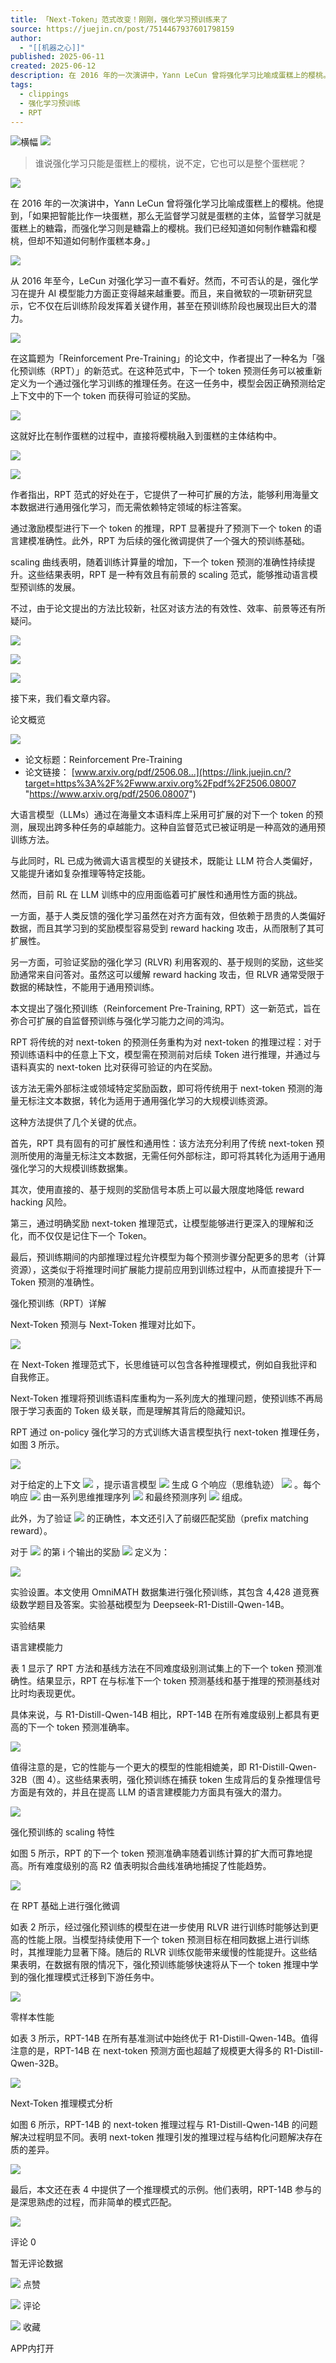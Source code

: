 ```yaml
---
title: 「Next-Token」范式改变！刚刚，强化学习预训练来了
source: https://juejin.cn/post/7514467937601798159
author:
  - "[[机器之心]]"
published: 2025-06-11
created: 2025-06-12
description: 在 2016 年的一次演讲中，Yann LeCun 曾将强化学习比喻成蛋糕上的樱桃。他提到，「如果把智能比作一块蛋糕，那么无监督学习就是蛋糕的主体，监督学习就是蛋糕上的糖霜，而强化学习则是糖霜上的樱桃
tags:
  - clippings
  - 强化学习预训练
  - RPT
---
```

![横幅](https://p26-piu.byteimg.com/tos-cn-i-8jisjyls3a/8694dbc29caa4b59bda5f4181f3bd6ef~tplv-8jisjyls3a-2:0:0:q75.image) ![](https://p3-piu.byteimg.com/tos-cn-i-8jisjyls3a/796c19f610c146ffac65db71d7329490~tplv-8jisjyls3a-2:0:0:q75.image)

> 谁说强化学习只能是蛋糕上的樱桃，说不定，它也可以是整个蛋糕呢？

![](https://p9-xtjj-sign.byteimg.com/tos-cn-i-73owjymdk6/2b4d05763cec4ae58d1e154bb978ab0c~tplv-73owjymdk6-jj-mark-v1:0:0:0:0:5o6Y6YeR5oqA5pyv56S-5Yy6IEAg5py65Zmo5LmL5b-D:q75.awebp?rk3s=f64ab15b&x-expires=1750242239&x-signature=yZ%2BcrRjxTrgzc8gRge1cyTeBJ2Y%3D)

在 2016 年的一次演讲中，Yann LeCun 曾将强化学习比喻成蛋糕上的樱桃。他提到，「如果把智能比作一块蛋糕，那么无监督学习就是蛋糕的主体，监督学习就是蛋糕上的糖霜，而强化学习则是糖霜上的樱桃。我们已经知道如何制作糖霜和樱桃，但却不知道如何制作蛋糕本身。」

![](https://p9-xtjj-sign.byteimg.com/tos-cn-i-73owjymdk6/ac0ab1fe19f14c9a9bffb15b00b7f331~tplv-73owjymdk6-jj-mark-v1:0:0:0:0:5o6Y6YeR5oqA5pyv56S-5Yy6IEAg5py65Zmo5LmL5b-D:q75.awebp?rk3s=f64ab15b&x-expires=1750242239&x-signature=Cv7rBm9ccgMCa0qAjzG86kWXED0%3D)

从 2016 年至今，LeCun 对强化学习一直不看好。然而，不可否认的是，强化学习在提升 AI 模型能力方面正变得越来越重要。而且，来自微软的一项新研究显示，它不仅在后训练阶段发挥着关键作用，甚至在预训练阶段也展现出巨大的潜力。

![](https://p9-xtjj-sign.byteimg.com/tos-cn-i-73owjymdk6/a0008fb0ca5e4b989ee3424cdef4b760~tplv-73owjymdk6-jj-mark-v1:0:0:0:0:5o6Y6YeR5oqA5pyv56S-5Yy6IEAg5py65Zmo5LmL5b-D:q75.awebp?rk3s=f64ab15b&x-expires=1750242239&x-signature=3eLNWdLQHv%2BTSMyFgWOpU9o%2Bu2U%3D)

在这篇题为「Reinforcement Pre-Training」的论文中，作者提出了一种名为「强化预训练（RPT）」的新范式。在这种范式中，下一个 token 预测任务可以被重新定义为一个通过强化学习训练的推理任务。在这一任务中，模型会因正确预测给定上下文中的下一个 token 而获得可验证的奖励。

![](https://p9-xtjj-sign.byteimg.com/tos-cn-i-73owjymdk6/898865fd2eda47daa3b80e7ac428231d~tplv-73owjymdk6-jj-mark-v1:0:0:0:0:5o6Y6YeR5oqA5pyv56S-5Yy6IEAg5py65Zmo5LmL5b-D:q75.awebp?rk3s=f64ab15b&x-expires=1750242239&x-signature=z4SzJITtCSXUImpWnIB%2Bqcib94k%3D)

这就好比在制作蛋糕的过程中，直接将樱桃融入到蛋糕的主体结构中。

![](https://p9-xtjj-sign.byteimg.com/tos-cn-i-73owjymdk6/d26d53f7d7fd4e8abf55413a4f988d37~tplv-73owjymdk6-jj-mark-v1:0:0:0:0:5o6Y6YeR5oqA5pyv56S-5Yy6IEAg5py65Zmo5LmL5b-D:q75.awebp?rk3s=f64ab15b&x-expires=1750242239&x-signature=onAFKVOvRq1yGePSUMCSe8Hfn9o%3D)

![](https://p9-xtjj-sign.byteimg.com/tos-cn-i-73owjymdk6/6e57635a0b8d4a6f827e7bcb7d7a1078~tplv-73owjymdk6-jj-mark-v1:0:0:0:0:5o6Y6YeR5oqA5pyv56S-5Yy6IEAg5py65Zmo5LmL5b-D:q75.awebp?rk3s=f64ab15b&x-expires=1750242239&x-signature=%2BBPa3cLCvCR6h8vjlTYXEGfwax4%3D)

作者指出，RPT 范式的好处在于，它提供了一种可扩展的方法，能够利用海量文本数据进行通用强化学习，而无需依赖特定领域的标注答案。

通过激励模型进行下一个 token 的推理，RPT 显著提升了预测下一个 token 的语言建模准确性。此外，RPT 为后续的强化微调提供了一个强大的预训练基础。

scaling 曲线表明，随着训练计算量的增加，下一个 token 预测的准确性持续提升。这些结果表明，RPT 是一种有效且有前景的 scaling 范式，能够推动语言模型预训练的发展。

不过，由于论文提出的方法比较新，社区对该方法的有效性、效率、前景等还有所疑问。

![](https://p9-xtjj-sign.byteimg.com/tos-cn-i-73owjymdk6/3915b802dee643c5882879e619da82d2~tplv-73owjymdk6-jj-mark-v1:0:0:0:0:5o6Y6YeR5oqA5pyv56S-5Yy6IEAg5py65Zmo5LmL5b-D:q75.awebp?rk3s=f64ab15b&x-expires=1750242239&x-signature=D2En00kppVBfqKrieb0LwyaQffI%3D)

![](https://p9-xtjj-sign.byteimg.com/tos-cn-i-73owjymdk6/955ebcb1fc7c4ccf9c94b9c8c4b73943~tplv-73owjymdk6-jj-mark-v1:0:0:0:0:5o6Y6YeR5oqA5pyv56S-5Yy6IEAg5py65Zmo5LmL5b-D:q75.awebp?rk3s=f64ab15b&x-expires=1750242239&x-signature=Gw1GZqQdXs0HVof31v8UHbCskR4%3D)

![](https://p9-xtjj-sign.byteimg.com/tos-cn-i-73owjymdk6/f6dfb781de1b4d519c53ae81d2b4ef90~tplv-73owjymdk6-jj-mark-v1:0:0:0:0:5o6Y6YeR5oqA5pyv56S-5Yy6IEAg5py65Zmo5LmL5b-D:q75.awebp?rk3s=f64ab15b&x-expires=1750242239&x-signature=5alHBMBTefpkBQCIK5LwEfEVaSs%3D)

接下来，我们看文章内容。

论文概览

![](https://p9-xtjj-sign.byteimg.com/tos-cn-i-73owjymdk6/cf74a767c7fb49e8873146d6bfe24e94~tplv-73owjymdk6-jj-mark-v1:0:0:0:0:5o6Y6YeR5oqA5pyv56S-5Yy6IEAg5py65Zmo5LmL5b-D:q75.awebp?rk3s=f64ab15b&x-expires=1750242239&x-signature=vKL%2Bp8P76bWJbCSVur0YbsnhL%2Fo%3D)

- 论文标题：Reinforcement Pre-Training
- 论文链接： [www.arxiv.org/pdf/2506.08…](https://link.juejin.cn/?target=https%3A%2F%2Fwww.arxiv.org%2Fpdf%2F2506.08007 "https://www.arxiv.org/pdf/2506.08007")

大语言模型（LLMs）通过在海量文本语料库上采用可扩展的对下一个 token 的预测，展现出跨多种任务的卓越能力。这种自监督范式已被证明是一种高效的通用预训练方法。

与此同时，RL 已成为微调大语言模型的关键技术，既能让 LLM 符合人类偏好，又能提升诸如复杂推理等特定技能。

然而，目前 RL 在 LLM 训练中的应用面临着可扩展性和通用性方面的挑战。

一方面，基于人类反馈的强化学习虽然在对齐方面有效，但依赖于昂贵的人类偏好数据，而且其学习到的奖励模型容易受到 reward hacking 攻击，从而限制了其可扩展性。

另一方面，可验证奖励的强化学习 (RLVR) 利用客观的、基于规则的奖励，这些奖励通常来自问答对。虽然这可以缓解 reward hacking 攻击，但 RLVR 通常受限于数据的稀缺性，不能用于通用预训练。

本文提出了强化预训练（Reinforcement Pre-Training, RPT）这一新范式，旨在弥合可扩展的自监督预训练与强化学习能力之间的鸿沟。

RPT 将传统的对 next-token 的预测任务重构为对 next-token 的推理过程：对于预训练语料中的任意上下文，模型需在预测前对后续 Token 进行推理，并通过与语料真实的 next-token 比对获得可验证的内在奖励。

该方法无需外部标注或领域特定奖励函数，即可将传统用于 next-token 预测的海量无标注文本数据，转化为适用于通用强化学习的大规模训练资源。

这种方法提供了几个关键的优点。

首先，RPT 具有固有的可扩展性和通用性：该方法充分利用了传统 next-token 预测所使用的海量无标注文本数据，无需任何外部标注，即可将其转化为适用于通用强化学习的大规模训练数据集。

其次，使用直接的、基于规则的奖励信号本质上可以最大限度地降低 reward hacking 风险。

第三，通过明确奖励 next-token 推理范式，让模型能够进行更深入的理解和泛化，而不仅仅是记住下一个 Token。

最后，预训练期间的内部推理过程允许模型为每个预测步骤分配更多的思考（计算资源），这类似于将推理时间扩展能力提前应用到训练过程中，从而直接提升下一 Token 预测的准确性。

强化预训练（RPT）详解

Next-Token 预测与 Next-Token 推理对比如下。

![](https://p9-xtjj-sign.byteimg.com/tos-cn-i-73owjymdk6/3468f20edbf14aa99e305669081a1510~tplv-73owjymdk6-jj-mark-v1:0:0:0:0:5o6Y6YeR5oqA5pyv56S-5Yy6IEAg5py65Zmo5LmL5b-D:q75.awebp?rk3s=f64ab15b&x-expires=1750242239&x-signature=3iGq4TpEI4GZ0KVJGD4bbaalzp8%3D)

在 Next-Token 推理范式下，长思维链可以包含各种推理模式，例如自我批评和自我修正。

Next-Token 推理将预训练语料库重构为一系列庞大的推理问题，使预训练不再局限于学习表面的 Token 级关联，而是理解其背后的隐藏知识。

RPT 通过 on-policy 强化学习的方式训练大语言模型执行 next-token 推理任务，如图 3 所示。

![](https://p9-xtjj-sign.byteimg.com/tos-cn-i-73owjymdk6/99aa7898b5bb4f7596a119406bf5b811~tplv-73owjymdk6-jj-mark-v1:0:0:0:0:5o6Y6YeR5oqA5pyv56S-5Yy6IEAg5py65Zmo5LmL5b-D:q75.awebp?rk3s=f64ab15b&x-expires=1750242239&x-signature=3TCENZg8O4ub6QWFEJfrk6b3vAk%3D)

对于给定的上下文 ![](https://p9-xtjj-sign.byteimg.com/tos-cn-i-73owjymdk6/6066a2c7259c42bcb1cd4b8d673efdff~tplv-73owjymdk6-jj-mark-v1:0:0:0:0:5o6Y6YeR5oqA5pyv56S-5Yy6IEAg5py65Zmo5LmL5b-D:q75.awebp?rk3s=f64ab15b&x-expires=1750242239&x-signature=vHKG1T%2BggSgBLmzDllIwehhkGpA%3D) ，提示语言模型 ![](https://p9-xtjj-sign.byteimg.com/tos-cn-i-73owjymdk6/0e2319b8db2342c8af8bbe60ecfc3100~tplv-73owjymdk6-jj-mark-v1:0:0:0:0:5o6Y6YeR5oqA5pyv56S-5Yy6IEAg5py65Zmo5LmL5b-D:q75.awebp?rk3s=f64ab15b&x-expires=1750242239&x-signature=xUunag%2FpBr2om5KP%2FMe4p8VTfWg%3D) 生成 G 个响应（思维轨迹） ![](https://p9-xtjj-sign.byteimg.com/tos-cn-i-73owjymdk6/2e20fd063f004965a55931d6f44244d4~tplv-73owjymdk6-jj-mark-v1:0:0:0:0:5o6Y6YeR5oqA5pyv56S-5Yy6IEAg5py65Zmo5LmL5b-D:q75.awebp?rk3s=f64ab15b&x-expires=1750242239&x-signature=UPFYgjy4dcAnjvcnzZ8cngYU58Y%3D) 。每个响应 ![](https://p9-xtjj-sign.byteimg.com/tos-cn-i-73owjymdk6/5f75fe879e0643afb92971a3d0fcd0b3~tplv-73owjymdk6-jj-mark-v1:0:0:0:0:5o6Y6YeR5oqA5pyv56S-5Yy6IEAg5py65Zmo5LmL5b-D:q75.awebp?rk3s=f64ab15b&x-expires=1750242239&x-signature=%2B0KCS61xJKIFZCYcDL2UIB44fa4%3D) 由一系列思维推理序列 ![](https://p9-xtjj-sign.byteimg.com/tos-cn-i-73owjymdk6/5d6ef6bf6abd4ba4b1dc40509da7c91d~tplv-73owjymdk6-jj-mark-v1:0:0:0:0:5o6Y6YeR5oqA5pyv56S-5Yy6IEAg5py65Zmo5LmL5b-D:q75.awebp?rk3s=f64ab15b&x-expires=1750242239&x-signature=muiRFNIijqE5UhuNIBG3EBiPa%2Fs%3D) 和最终预测序列 ![](https://p9-xtjj-sign.byteimg.com/tos-cn-i-73owjymdk6/6ef1e81e82944569ae4630ec1f506fe8~tplv-73owjymdk6-jj-mark-v1:0:0:0:0:5o6Y6YeR5oqA5pyv56S-5Yy6IEAg5py65Zmo5LmL5b-D:q75.awebp?rk3s=f64ab15b&x-expires=1750242239&x-signature=CC0iGhYB0SJoGcerWRS%2FR9h%2FAJk%3D) 组成。

此外，为了验证 ![](https://p9-xtjj-sign.byteimg.com/tos-cn-i-73owjymdk6/a1dfa287085e49ad92c7572a83bb05c3~tplv-73owjymdk6-jj-mark-v1:0:0:0:0:5o6Y6YeR5oqA5pyv56S-5Yy6IEAg5py65Zmo5LmL5b-D:q75.awebp?rk3s=f64ab15b&x-expires=1750242239&x-signature=DhIeUTwSbG%2BC5ICB8nq8wQ5kbEQ%3D) 的正确性，本文还引入了前缀匹配奖励（prefix matching reward）。

对于 ![](https://p9-xtjj-sign.byteimg.com/tos-cn-i-73owjymdk6/1cc252a2c23a477db51b7d32db2a709d~tplv-73owjymdk6-jj-mark-v1:0:0:0:0:5o6Y6YeR5oqA5pyv56S-5Yy6IEAg5py65Zmo5LmL5b-D:q75.awebp?rk3s=f64ab15b&x-expires=1750242239&x-signature=s1vcypfeCzqxcSj8yK1leXl%2BU5U%3D) 的第 i 个输出的奖励 ![](https://p9-xtjj-sign.byteimg.com/tos-cn-i-73owjymdk6/f39ecb16e75a46e78e34da6a566057e3~tplv-73owjymdk6-jj-mark-v1:0:0:0:0:5o6Y6YeR5oqA5pyv56S-5Yy6IEAg5py65Zmo5LmL5b-D:q75.awebp?rk3s=f64ab15b&x-expires=1750242239&x-signature=6URRANf5GtZahpQv%2Fh81u%2FwcUAg%3D) 定义为：

![](https://p9-xtjj-sign.byteimg.com/tos-cn-i-73owjymdk6/785ff0d46f8d43f89216ec1099c77bde~tplv-73owjymdk6-jj-mark-v1:0:0:0:0:5o6Y6YeR5oqA5pyv56S-5Yy6IEAg5py65Zmo5LmL5b-D:q75.awebp?rk3s=f64ab15b&x-expires=1750242239&x-signature=n4cATRry5mRvoc2UAXoDD1krZLE%3D)

实验设置。本文使用 OmniMATH 数据集进行强化预训练，其包含 4,428 道竞赛级数学题目及答案。实验基础模型为 Deepseek-R1-Distill-Qwen-14B。

实验结果

语言建模能力

表 1 显示了 RPT 方法和基线方法在不同难度级别测试集上的下一个 token 预测准确性。结果显示，RPT 在与标准下一个 token 预测基线和基于推理的预测基线对比时均表现更优。

具体来说，与 R1-Distill-Qwen-14B 相比，RPT-14B 在所有难度级别上都具有更高的下一个 token 预测准确率。

![](https://p9-xtjj-sign.byteimg.com/tos-cn-i-73owjymdk6/1b992e13f33640549cb135b2bdd8c911~tplv-73owjymdk6-jj-mark-v1:0:0:0:0:5o6Y6YeR5oqA5pyv56S-5Yy6IEAg5py65Zmo5LmL5b-D:q75.awebp?rk3s=f64ab15b&x-expires=1750242239&x-signature=XBWmUEoSwOFl5DCsVVXFIEwPq98%3D)

值得注意的是，它的性能与一个更大的模型的性能相媲美，即 R1-Distill-Qwen-32B（图 4）。这些结果表明，强化预训练在捕获 token 生成背后的复杂推理信号方面是有效的，并且在提高 LLM 的语言建模能力方面具有强大的潜力。

![](https://p9-xtjj-sign.byteimg.com/tos-cn-i-73owjymdk6/2866e51b93d2487ab6c58ac4c1d3612e~tplv-73owjymdk6-jj-mark-v1:0:0:0:0:5o6Y6YeR5oqA5pyv56S-5Yy6IEAg5py65Zmo5LmL5b-D:q75.awebp?rk3s=f64ab15b&x-expires=1750242239&x-signature=xab1wqzx29vQnfxPmvBxcWcyNEE%3D)

强化预训练的 scaling 特性

如图 5 所示，RPT 的下一个 token 预测准确率随着训练计算的扩大而可靠地提高。所有难度级别的高 R2 值表明拟合曲线准确地捕捉了性能趋势。

![](https://p9-xtjj-sign.byteimg.com/tos-cn-i-73owjymdk6/bc5b7ffc59c449ae9da537bd0bc8c55c~tplv-73owjymdk6-jj-mark-v1:0:0:0:0:5o6Y6YeR5oqA5pyv56S-5Yy6IEAg5py65Zmo5LmL5b-D:q75.awebp?rk3s=f64ab15b&x-expires=1750242239&x-signature=VoRrMrCmNPVJtZw3NNqxLNAhaNI%3D)

在 RPT 基础上进行强化微调

如表 2 所示，经过强化预训练的模型在进一步使用 RLVR 进行训练时能够达到更高的性能上限。当模型持续使用下一个 token 预测目标在相同数据上进行训练时，其推理能力显著下降。随后的 RLVR 训练仅能带来缓慢的性能提升。这些结果表明，在数据有限的情况下，强化预训练能够快速将从下一个 token 推理中学到的强化推理模式迁移到下游任务中。

![](https://p9-xtjj-sign.byteimg.com/tos-cn-i-73owjymdk6/958c1a20790a440f899131efee303c8a~tplv-73owjymdk6-jj-mark-v1:0:0:0:0:5o6Y6YeR5oqA5pyv56S-5Yy6IEAg5py65Zmo5LmL5b-D:q75.awebp?rk3s=f64ab15b&x-expires=1750242239&x-signature=Grdo%2Bku0JsXx92vQdmro4AQdt3E%3D)

零样本性能

如表 3 所示，RPT-14B 在所有基准测试中始终优于 R1-Distill-Qwen-14B。值得注意的是，RPT-14B 在 next-token 预测方面也超越了规模更大得多的 R1-Distill-Qwen-32B。

![](https://p9-xtjj-sign.byteimg.com/tos-cn-i-73owjymdk6/ff3a979ee746445cb03d5122a094a14b~tplv-73owjymdk6-jj-mark-v1:0:0:0:0:5o6Y6YeR5oqA5pyv56S-5Yy6IEAg5py65Zmo5LmL5b-D:q75.awebp?rk3s=f64ab15b&x-expires=1750242239&x-signature=szC%2FGaYYWb3ZLd%2BaeY6wCbfYAt4%3D)

Next-Token 推理模式分析

如图 6 所示，RPT-14B 的 next-token 推理过程与 R1-Distill-Qwen-14B 的问题解决过程明显不同。表明 next-token 推理引发的推理过程与结构化问题解决存在质的差异。

![](https://p9-xtjj-sign.byteimg.com/tos-cn-i-73owjymdk6/1d3c8bce15cf4775bee0e467cbbddf52~tplv-73owjymdk6-jj-mark-v1:0:0:0:0:5o6Y6YeR5oqA5pyv56S-5Yy6IEAg5py65Zmo5LmL5b-D:q75.awebp?rk3s=f64ab15b&x-expires=1750242239&x-signature=MfHYcZev%2Fg7ILpwxfKLtgoF%2F%2BmI%3D)

最后，本文还在表 4 中提供了一个推理模式的示例。他们表明，RPT-14B 参与的是深思熟虑的过程，而非简单的模式匹配。

![](https://p9-xtjj-sign.byteimg.com/tos-cn-i-73owjymdk6/ab804fd7497249fab6f3cab4736cd156~tplv-73owjymdk6-jj-mark-v1:0:0:0:0:5o6Y6YeR5oqA5pyv56S-5Yy6IEAg5py65Zmo5LmL5b-D:q75.awebp?rk3s=f64ab15b&x-expires=1750242239&x-signature=rRJ979w5zaSPFvZum7gkUZKe3vo%3D)

评论 0

暂无评论数据

![](https://lf-web-assets.juejin.cn/obj/juejin-web/xitu_juejin_web/c12d6646efb2245fa4e88f0e1a9565b7.svg) 点赞

![](https://lf-web-assets.juejin.cn/obj/juejin-web/xitu_juejin_web/336af4d1fafabcca3b770c8ad7a50781.svg) 评论

![](https://lf-web-assets.juejin.cn/obj/juejin-web/xitu_juejin_web/3d482c7a948bac826e155953b2a28a9e.svg) 收藏

APP内打开